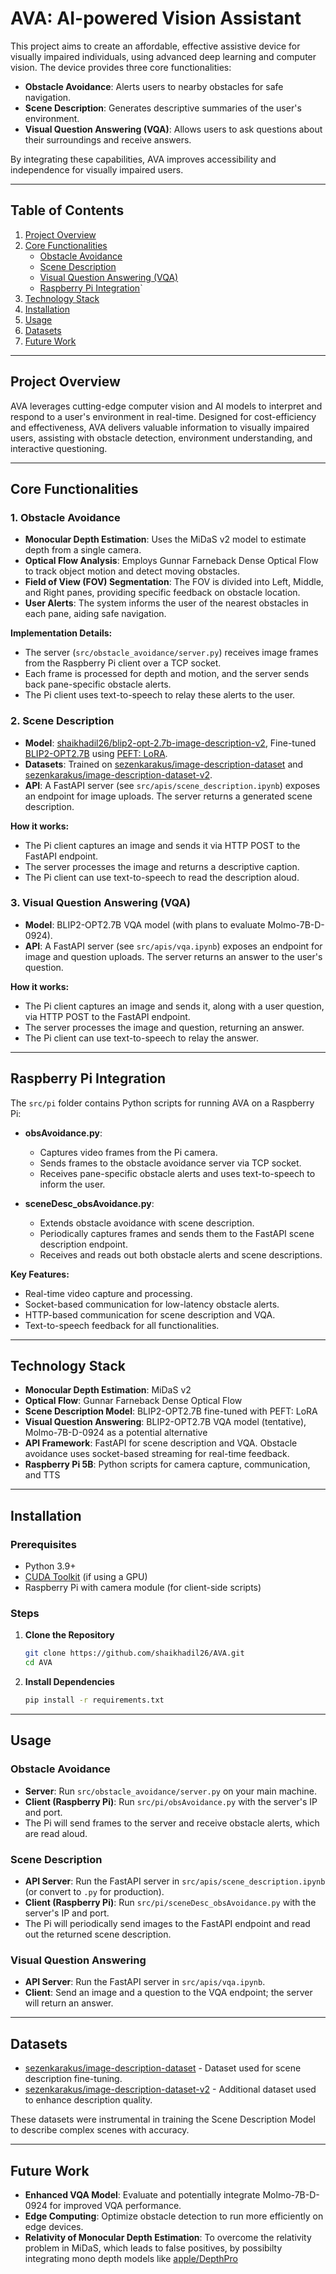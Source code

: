 # AVA: AI-powered Vision Assistant

This project aims to create an affordable, effective assistive device for visually impaired individuals, using advanced deep learning and computer vision. The device provides three core functionalities:
- **Obstacle Avoidance**: Alerts users to nearby obstacles for safe navigation.
- **Scene Description**: Generates descriptive summaries of the user's environment.
- **Visual Question Answering (VQA)**: Allows users to ask questions about their surroundings and receive answers.

By integrating these capabilities, AVA improves accessibility and independence for visually impaired users.

---

## Table of Contents

1. [Project Overview](#project-overview)
2. [Core Functionalities](#core-functionalities)
   - [Obstacle Avoidance](#obstacle-avoidance)
   - [Scene Description](#scene-description)
   - [Visual Question Answering (VQA)](#visual-question-answering-vqa)
   - [Raspberry Pi Integration](#raspberry-pi-integration)`
3. [Technology Stack](#technology-stack)
4. [Installation](#installation)
5. [Usage](#usage)
6. [Datasets](#datasets)
7. [Future Work](#future-work)

---

## Project Overview

AVA leverages cutting-edge computer vision and AI models to interpret and respond to a user's environment in real-time. Designed for cost-efficiency and effectiveness, AVA delivers valuable information to visually impaired users, assisting with obstacle detection, environment understanding, and interactive questioning.

---

## Core Functionalities

### 1. Obstacle Avoidance

- **Monocular Depth Estimation**: Uses the MiDaS v2 model to estimate depth from a single camera.
- **Optical Flow Analysis**: Employs Gunnar Farneback Dense Optical Flow to track object motion and detect moving obstacles.
- **Field of View (FOV) Segmentation**: The FOV is divided into Left, Middle, and Right panes, providing specific feedback on obstacle location.
- **User Alerts**: The system informs the user of the nearest obstacles in each pane, aiding safe navigation.

**Implementation Details:**
- The server (`src/obstacle_avoidance/server.py`) receives image frames from the Raspberry Pi client over a TCP socket.
- Each frame is processed for depth and motion, and the server sends back pane-specific obstacle alerts.
- The Pi client uses text-to-speech to relay these alerts to the user.

### 2. Scene Description

- **Model**: [shaikhadil26/blip2-opt-2.7b-image-description-v2](https://huggingface.co/shaikhadil26/blip2-opt-2.7b-image-description-v2), Fine-tuned [BLIP2-OPT2.7B](https://huggingface.co/Salesforce/blip2-opt-2.7b) using [PEFT: LoRA](https://github.com/microsoft/LoRA).
- **Datasets**: Trained on [sezenkarakus/image-description-dataset](https://huggingface.co/datasets/sezenkarakus/image-description-dataset) and [sezenkarakus/image-description-dataset-v2](https://huggingface.co/datasets/sezenkarakus/image-description-dataset-v2).
- **API**: A FastAPI server (see `src/apis/scene_description.ipynb`) exposes an endpoint for image uploads. The server returns a generated scene description.

**How it works:**
- The Pi client captures an image and sends it via HTTP POST to the FastAPI endpoint.
- The server processes the image and returns a descriptive caption.
- The Pi client can use text-to-speech to read the description aloud.

### 3. Visual Question Answering (VQA)

- **Model**: BLIP2-OPT2.7B VQA model (with plans to evaluate Molmo-7B-D-0924).
- **API**: A FastAPI server (see `src/apis/vqa.ipynb`) exposes an endpoint for image and question uploads. The server returns an answer to the user's question.

**How it works:**
- The Pi client captures an image and sends it, along with a user question, via HTTP POST to the FastAPI endpoint.
- The server processes the image and question, returning an answer.
- The Pi client can use text-to-speech to relay the answer.

---

## Raspberry Pi Integration

The `src/pi` folder contains Python scripts for running AVA on a Raspberry Pi:

- **obsAvoidance.py**: 
  - Captures video frames from the Pi camera.
  - Sends frames to the obstacle avoidance server via TCP socket.
  - Receives pane-specific obstacle alerts and uses text-to-speech to inform the user.

- **sceneDesc_obsAvoidance.py**:
  - Extends obstacle avoidance with scene description.
  - Periodically captures frames and sends them to the FastAPI scene description endpoint.
  - Receives and reads out both obstacle alerts and scene descriptions.

**Key Features:**
- Real-time video capture and processing.
- Socket-based communication for low-latency obstacle alerts.
- HTTP-based communication for scene description and VQA.
- Text-to-speech feedback for all functionalities.

---

## Technology Stack

- **Monocular Depth Estimation**: MiDaS v2
- **Optical Flow**: Gunnar Farneback Dense Optical Flow
- **Scene Description Model**: BLIP2-OPT2.7B fine-tuned with PEFT: LoRA
- **Visual Question Answering**: BLIP2-OPT2.7B VQA model (tentative), Molmo-7B-D-0924 as a potential alternative
- **API Framework**: FastAPI for scene description and VQA. Obstacle avoidance uses socket-based streaming for real-time feedback.
- **Raspberry Pi 5B**: Python scripts for camera capture, communication, and TTS

---

## Installation

### Prerequisites

- Python 3.9+
- [CUDA Toolkit](https://developer.nvidia.com/cuda-toolkit) (if using a GPU)
- Raspberry Pi with camera module (for client-side scripts)

### Steps

1. **Clone the Repository**
   ```bash
   git clone https://github.com/shaikhadil26/AVA.git
   cd AVA
   ```

2. **Install Dependencies**
   ```bash
   pip install -r requirements.txt
   ```

---

## Usage

### Obstacle Avoidance

- **Server**: Run `src/obstacle_avoidance/server.py` on your main machine.
- **Client (Raspberry Pi)**: Run `src/pi/obsAvoidance.py` with the server's IP and port.
- The Pi will send frames to the server and receive obstacle alerts, which are read aloud.

### Scene Description

- **API Server**: Run the FastAPI server in `src/apis/scene_description.ipynb` (or convert to `.py` for production).
- **Client (Raspberry Pi)**: Run `src/pi/sceneDesc_obsAvoidance.py` with the server's IP and port.
- The Pi will periodically send images to the FastAPI endpoint and read out the returned scene description.

### Visual Question Answering

- **API Server**: Run the FastAPI server in `src/apis/vqa.ipynb`.
- **Client**: Send an image and a question to the VQA endpoint; the server will return an answer.

---

## Datasets

- [sezenkarakus/image-description-dataset](https://huggingface.co/datasets/sezenkarakus/image-description-dataset) - Dataset used for scene description fine-tuning.
- [sezenkarakus/image-description-dataset-v2](https://huggingface.co/datasets/sezenkarakus/image-description-dataset-v2) - Additional dataset used to enhance description quality.

These datasets were instrumental in training the Scene Description Model to describe complex scenes with accuracy.

---

## Future Work

- **Enhanced VQA Model**: Evaluate and potentially integrate Molmo-7B-D-0924 for improved VQA performance.
- **Edge Computing**: Optimize obstacle detection to run more efficiently on edge devices.
- **Relativity of Monocular Depth Estimation**: To overcome the relativity problem in MiDaS, which leads to false positives, by possibilty integrating mono depth models like [apple/DepthPro](https://huggingface.co/apple/DepthPro)

